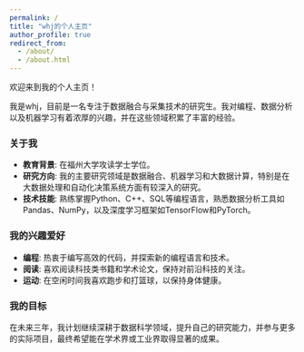 ```yaml
---
permalink: /
title: "whj的个人主页"
author_profile: true
redirect_from: 
  - /about/
  - /about.html
---
```


欢迎来到我的个人主页！

我是whj，目前是一名专注于数据融合与采集技术的研究生。我对编程、数据分析以及机器学习有着浓厚的兴趣，并在这些领域积累了丰富的经验。

### 关于我

- **教育背景**: 在福州大学攻读学士学位。
- **研究方向**: 我的主要研究领域是数据融合、机器学习和大数据计算，特别是在大数据处理和自动化决策系统方面有较深入的研究。
- **技术技能**: 熟练掌握Python、C++、SQL等编程语言，熟悉数据分析工具如Pandas、NumPy，以及深度学习框架如TensorFlow和PyTorch。

### 我的兴趣爱好

- **编程**: 热衷于编写高效的代码，并探索新的编程语言和技术。
- **阅读**: 喜欢阅读科技类书籍和学术论文，保持对前沿科技的关注。
- **运动**: 在空闲时间我喜欢跑步和打篮球，以保持身体健康。


### 我的目标

在未来三年，我计划继续深耕于数据科学领域，提升自己的研究能力，并参与更多的实际项目，最终希望能在学术界或工业界取得显著的成果。
